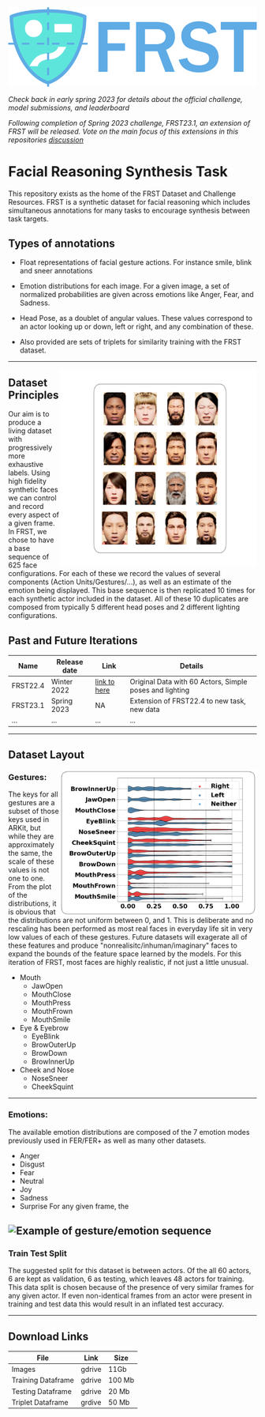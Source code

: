 <img src="./imgs/FRSTLogoV4.png" 
     alt="FRST- Facial Reasoning Synthesis Task" >

*Check back in early spring 2023 for details about the official challenge, model submissions, and leaderboard*

*Following completion of Spring 2023 challenge, FRST23.1, an extension of FRST will be released. Vote on the main focus of this extensions in this repositories [discussion]('https://github.com/KelOdgSmile/FRST/discussions/3#discussion-4619686')*


# Facial Reasoning Synthesis Task 
This repository exists as the home of the FRST Dataset and Challenge Resources. FRST is a synthetic dataset for facial reasoning which includes simultaneous annotations for many tasks to encourage synthesis between task targets.


## Types of annotations 
 * Float representations of facial gesture actions. For instance smile, blink and sneer annotations
 * Emotion distributions for each image. For a given image, a set of normalized probabilities are given across emotions like Anger, Fear, and Sadness.
 * Head Pose, as a doublet of angular values. These values correspond to an actor looking up or down, left or right, and any combination of these.

 * Also provided are sets of triplets for similarity training with the FRST dataset. 

---
<img src="./imgs/FRSTFaceExample.png" 
     alt="Size Limit logo by Anton Lovchikov"
     align="right"
     width=400>

## Dataset Principles

Our aim is to produce a living dataset with progressively more exhaustive labels. Using high fidelity synthetic faces we can control and record every aspect of a given frame. In FRST, we chose to have a base sequence of 625 face configurations. For each of these we record the values of several components (Action Units/Gestures/...), as well as an estimate of the emotion being displayed. This base sequence is then replicated 10 times for each synthetic actor included in the dataset. All of these 10 duplicates are composed from typically 5 different head poses and 2 different lighting configurations.



## Past and Future Iterations

| Name | Release date | Link | Details |
| --- | --- | --- | --- |
| FRST22.4 | Winter 2022 | [link to here]('./README.md') | Original Data with 60 Actors, Simple poses and lighting|
| FRST23.1 | Spring 2023 | NA | Extension of FRST22.4 to new task, new data|
| ... | ... | ... | ... |


---
## Dataset Layout

<img src="./imgs/GestureDistributionV1.png" 
     alt="Size Limit logo by Anton Lovchikov"
     align="right"
     width=400>



### Gestures: ###
The keys for all gestures are a subset of those keys used in ARKit, but while they are approximately the same, the scale of these values is not one to one. From the plot of the distributions, it is obvious that the distributions are not uniform between 0, and 1. This is deliberate and no rescaling has been performed as most real faces in everyday life sit in very low values of each of these gestures. Future datasets will exagerate all of these features and produce "nonrealisitc/inhuman/imaginary" faces to expand the bounds of the feature space learned by the models. For this iteration of FRST, most faces are highly realistic, if not just a little unusual.

 * Mouth
   * JawOpen
   * MouthClose
   * MouthPress
   * MouthFrown
   * MouthSmile
* Eye & Eyebrow
  * EyeBlink
  * BrowOuterUp
  * BrowDown
  * BrowInnerUp
* Cheek and Nose
  * NoseSneer
  * CheekSquint


---

### Emotions: ###

The available emotion distributions are composed of the 7 emotion modes previously used in FER/FER+ as well as many other datasets.

* Anger
* Disgust
* Fear
* Neutral
* Joy
* Sadness
* Surprise
For any given frame, the 

<img src="./imgs/AdaAnnotations.gif"
     alt="Example of gesture/emotion sequence"
     width=500>
---
### Train Test Split
The suggested split for this dataset is between actors. Of the all 60 actors, 6 are kept as validation, 6 as testing, which leaves 48 actors for training. This data split is chosen because of the presence of very similar frames for any given actor. If even non-identical frames from an actor were present in training and test data this would result in an inflated test accuracy.

---
## Download Links

|  File  |  Link  |  Size  |
| --- | --- | --- |
| Images | gdrive  | 11Gb |
| Training Dataframe | gdrive | 100 Mb |
| Testing Dataframe | gdrive | 20 Mb|
|Triplet Dataframe | grdive| 50 Mb|


